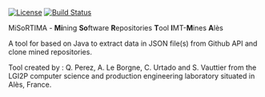 [![License](https://img.shields.io/badge/License-Apache%202.0-blue.svg)](https://opensource.org/licenses/Apache-2.0) [![Build Status](https://travis-ci.com/DedalArmy/MISORTIMA.svg?branch=master)](https://travis-ci.com/DedalArmy/MISORTIMA)

MiSoRTIMA - **Mi**ning **So**ftware **R**epositories **T**ool **I**MT-**M**ines **A**lès

A tool for based on Java to extract data in JSON file(s) from Github API  and clone mined repositories.    

Tool created by : Q. Perez, A. Le Borgne, C. Urtado and S. Vauttier from the LGI2P computer science and production engineering laboratory situated in Alès, France.
